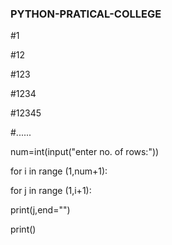 ### PYTHON-PRATICAL-COLLEGE
#1

#12

#123

#1234

#12345

#......

num=int(input("enter no. of rows:"))

for i in range (1,num+1):

 for j in range (1,i+1):
 
  print(j,end="")
  
 print()
 
